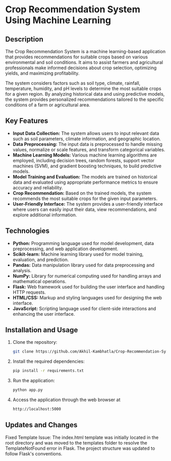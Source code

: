 # Crop Recommendation System Using Machine Learning
## Description
The Crop Recommendation System is a machine learning-based application that provides recommendations for suitable crops based on various environmental and soil conditions. It aims to assist farmers and agricultural professionals make informed decisions about crop selection, optimizing yields, and maximizing profitability.

The system considers factors such as soil type, climate, rainfall, temperature, humidity, and pH levels to determine the most suitable crops for a given region. By analyzing historical data and using predictive models, the system provides personalized recommendations tailored to the specific conditions of a farm or agricultural area.


## Key Features
- **Input Data Collection:** The system allows users to input relevant data such as soil parameters, climate information, and geographic location.
- **Data Preprocessing:** The input data is preprocessed to handle missing values, normalize or scale features, and transform categorical variables.
- **Machine Learning Models:** Various machine learning algorithms are employed, including decision trees, random forests, support vector machines (SVM), and gradient boosting techniques, to build predictive models.
- **Model Training and Evaluation:** The models are trained on historical data and evaluated using appropriate performance metrics to ensure accuracy and reliability.
- **Crop Recommendation:** Based on the trained models, the system recommends the most suitable crops for the given input parameters.
- **User-Friendly Interface:** The system provides a user-friendly interface where users can easily input their data, view recommendations, and explore additional information.


## Technologies 
- **Python:** Programming language used for model development, data preprocessing, and web application development.
- **Scikit-learn:** Machine learning library used for model training, evaluation, and prediction.
- **Pandas:** Data manipulation library used for data preprocessing and analysis.
- **NumPy:** Library for numerical computing used for handling arrays and mathematical operations.
- **Flask:** Web framework used for building the user interface and handling HTTP requests.
- **HTML/CSS:** Markup and styling languages used for designing the web interface.
- **JavaScript:** Scripting language used for client-side interactions and enhancing the user interface.



## Installation and Usage
1. Clone the repository:
   ```bash
   git clone https://github.com/Akhil-Kambhatla/Crop-Recommendation-System.git
   ```
2. Install the required dependencies: 
    ```bash
    pip install -r requirements.txt
    ```
3. Run the application: 
    ```bash
    python app.py
    ```
4. Access the application through the web browser at
    ```bash
    http://localhost:5000
    ```
## Updates and Changes
Fixed Template Issue: The index.html template was initially located in the root directory and was moved to the templates folder to resolve the TemplateNotFound error in Flask. The project structure was updated to follow Flask's conventions.
